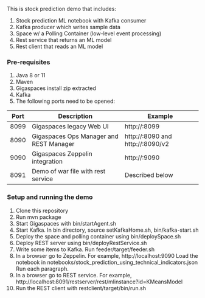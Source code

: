 This is stock prediction demo that includes:

1. Stock prediction ML notebook with Kafka consumer
2. Kafka producer which writes sample data
3. Space w/ a Polling Container (low-level event processing)
4. Rest service that returns an ML model
5. Rest client that reads an ML model

### Pre-requisites
1. Java 8 or 11
2. Maven
3. Gigaspaces install zip extracted
4. Kafka
5. The following ports need to be opened:

| Port | Description | Example |
|------|-------------|---------|
| 8099 | Gigaspaces legacy Web UI | http://<hostname>:8099 |
| 8090 | Gigaspaces Ops Manager and REST Manager | http://<hostname>:8090 and http://<hostname>:8090/v2 |
| 9090 | Gigaspaces Zeppelin integration | http://<hostname>:9090 |
| 8091 | Demo of war file with rest service | Described below |

### Setup and running the demo
1. Clone this repository
2. Run mvn package
3. Start Gigaspaces with bin/startAgent.sh
4. Start Kafka. In bin directory, source setKafkaHome.sh, bin/kafka-start.sh
5. Deploy the space and polling container using bin/deploySpace.sh
6. Deploy REST server using bin/deployRestService.sh
7. Write some items to Kafka. Run feeder/target/feeder.sh
8. In a browser go to Zeppelin. For example, http://localhost:9090
Load the notebook in notebooks/stock_prediction_using_technical_indicators.json
Run each paragraph.
9. In a browser go to REST service. For example, http://localhost:8091/restserver/rest/mlinstance?id=KMeansModel
10. Run the REST client with restclient/target/bin/run.sh